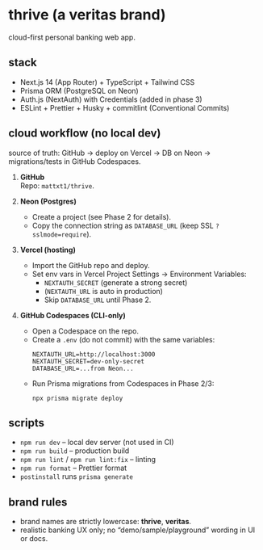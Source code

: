 # thrive (a veritas brand)

cloud-first personal banking web app.

## stack

- Next.js 14 (App Router) + TypeScript + Tailwind CSS
- Prisma ORM (PostgreSQL on Neon)
- Auth.js (NextAuth) with Credentials (added in phase 3)
- ESLint + Prettier + Husky + commitlint (Conventional Commits)

## cloud workflow (no local dev)

source of truth: GitHub → deploy on Vercel → DB on Neon → migrations/tests in GitHub Codespaces.

1. **GitHub**  
   Repo: `mattxt1/thrive`.

2. **Neon (Postgres)**
   - Create a project (see Phase 2 for details).
   - Copy the connection string as `DATABASE_URL` (keep SSL `?sslmode=require`).

3. **Vercel (hosting)**
   - Import the GitHub repo and deploy.
   - Set env vars in Vercel Project Settings → Environment Variables:
     - `NEXTAUTH_SECRET` (generate a strong secret)
     - (`NEXTAUTH_URL` is auto in production)
     - Skip `DATABASE_URL` until Phase 2.

4. **GitHub Codespaces (CLI-only)**
   - Open a Codespace on the repo.
   - Create a `.env` (do not commit) with the same variables:
     ```
     NEXTAUTH_URL=http://localhost:3000
     NEXTAUTH_SECRET=dev-only-secret
     DATABASE_URL=...from Neon...
     ```
   - Run Prisma migrations from Codespaces in Phase 2/3:
     ```
     npx prisma migrate deploy
     ```

## scripts

- `npm run dev` – local dev server (not used in CI)
- `npm run build` – production build
- `npm run lint` / `npm run lint:fix` – linting
- `npm run format` – Prettier format
- `postinstall` runs `prisma generate`

## brand rules

- brand names are strictly lowercase: **thrive**, **veritas**.
- realistic banking UX only; no “demo/sample/playground” wording in UI or docs.

